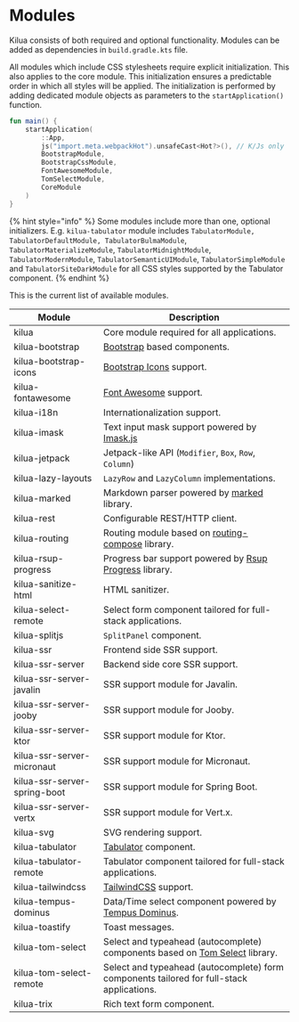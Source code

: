 # Modules

Kilua consists of both required and optional functionality. Modules can be added as dependencies in `build.gradle.kts` file.&#x20;

All modules which include CSS stylesheets require explicit initialization. This also applies to the core module. This initialization ensures a predictable order in which all styles will be applied. The initialization is performed by adding dedicated module objects as parameters to the `startApplication()` function.

```kotlin
fun main() {
    startApplication(
        ::App,
        js("import.meta.webpackHot").unsafeCast<Hot?>(), // K/Js only
        BootstrapModule,
        BootstrapCssModule,
        FontAwesomeModule,
        TomSelectModule,
        CoreModule
    )
}
```

{% hint style="info" %}
Some modules include more than one, optional initializers. E.g. `kilua-tabulator` module includes `TabulatorModule, TabulatorDefaultModule, TabulatorBulmaModule`, `TabulatorMaterializeModule`, `TabulatorMidnightModule`, `TabulatorModernModule`, `TabulatorSemanticUIModule`, `TabulatorSimpleModule` and `TabulatorSiteDarkModule` for all CSS styles supported by the Tabulator component.
{% endhint %}

This is the current list of available modules.

| Module                       | Description                                                                                               |
| ---------------------------- | --------------------------------------------------------------------------------------------------------- |
| kilua                        | Core module required for all applications.                                                                |
| kilua-bootstrap              | [Bootstrap](https://getbootstrap.com/) based components.                                                  |
| kilua-bootstrap-icons        | [Bootstrap Icons](https://icons.getbootstrap.com/) support.                                               |
| kilua-fontawesome            | [Font Awesome](https://fontawesome.com) support.                                                          |
| kilua-i18n                   | Internationalization support.                                                                             |
| kilua-imask                  | Text input mask support powered by [Imask.js](https://imask.js.org/)                                      |
| kilua-jetpack                | Jetpack-like API (`Modifier`, `Box`, `Row`, `Column`)                                                     |
| kilua-lazy-layouts           | `LazyRow` and `LazyColumn` implementations.                                                               |
| kilua-marked                 | Markdown parser powered by [marked](https://marked.js.org/) library.                                      |
| kilua-rest                   | Configurable REST/HTTP client.                                                                            |
| kilua-routing                | Routing module based on [routing-compose](https://github.com/hfhbd/routing-compose) library.              |
| kilua-rsup-progress          | Progress bar support powered by [Rsup Progress](https://skt-t1-byungi.github.io/rsup-progress/) library.  |
| kilua-sanitize-html          | HTML sanitizer.                                                                                           |
| kilua-select-remote          | Select form component tailored for full-stack applications.                                               |
| kilua-splitjs                | `SplitPanel` component.                                                                                   |
| kilua-ssr                    | Frontend side SSR support.                                                                                |
| kilua-ssr-server             | Backend side core SSR support.                                                                            |
| kilua-ssr-server-javalin     | SSR support module for Javalin.                                                                           |
| kilua-ssr-server-jooby       | SSR support module for Jooby.                                                                             |
| kilua-ssr-server-ktor        | SSR support module for Ktor.                                                                              |
| kilua-ssr-server-micronaut   | SSR support module for Micronaut.                                                                         |
| kilua-ssr-server-spring-boot | SSR support module for Spring Boot.                                                                       |
| kilua-ssr-server-vertx       | SSR support module for Vert.x.                                                                            |
| kilua-svg                    | SVG rendering support.                                                                                    |
| kilua-tabulator              | [Tabulator](https://tabulator.info/) component.                                                           |
| kilua-tabulator-remote       | Tabulator component tailored for full-stack applications.                                                 |
| kilua-tailwindcss            | [TailwindCSS](https://tailwindcss.com/) support.                                                          |
| kilua-tempus-dominus         | Data/Time select component powered by [Tempus Dominus](https://getdatepicker.com/).                       |
| kilua-toastify               | Toast messages.                                                                                           |
| kilua-tom-select             | Select and typeahead (autocomplete) components based on [Tom Select](https://tom-select.js.org/) library. |
| kilua-tom-select-remote      | Select and typeahead (autocomplete) form components tailored for full-stack applications.                 |
| kilua-trix                   | Rich text form component.                                                                                 |
